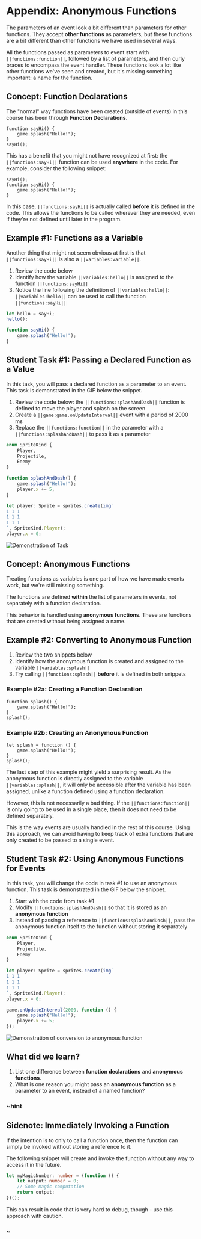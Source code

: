 # Appendix: Anonymous Functions

The parameters of an event look a bit different than parameters for other functions. They accept **other functions** as parameters, but these functions are a bit different than other functions we have used in several ways.

All the functions passed as parameters to event start with ``||functions:function||``, followed by a list of parameters, and then curly braces to encompass the event handler. These functions look a lot like other functions we've seen and created, but it's missing something important: a name for the function.

## Concept: Function Declarations

The "normal" way functions have been created (outside of events) in this course has been through **Function Declarations**.

```typescript-ignore
function sayHi() {
    game.splash("Hello!");
}
sayHi();
```

This has a benefit that you might not have recognized at first: the ``||functions:sayHi||`` function can be used **anywhere** in the code. For example, consider the following snippet:

```typescript-ignore
sayHi();
function sayHi() {
    game.splash("Hello!");
}
```

In this case, ``||functions:sayHi||`` is actually called **before** it is defined in the code. This allows the functions to be called wherever they are needed, even if they're not defined until later in the program.

## Example #1: Functions as a Variable

Another thing that might not seem obvious at first is that ``||functions:sayHi||`` is also a ``||variables:variable||``.

1. Review the code below
2. Identify how the variable ``||variables:hello||`` is assigned to the function ``||functions:sayHi||``
3. Notice the line following the definition of ``||variables:hello||``: ``||variables:hello||`` can be used to call the function ``||functions:sayHi||``

```typescript
let hello = sayHi;
hello();

function sayHi() {
    game.splash("Hello!");
}
```

## Student Task #1: Passing a Declared Function as a Value

In this task, you will pass a declared function as a parameter to an event. This task is demonstrated in the GIF below the snippet.

1. Review the code below: the ``||functions:splashAndDash||`` function is defined to move the player and splash on the screen
2. Create a ``||game:game.onUpdateInterval||`` event with a period of 2000 ms
3. Replace the ``||functions:function||`` in the parameter with a ``||functions:splashAndDash||`` to pass it as a parameter

```typescript
enum SpriteKind {
    Player,
    Projectile,
    Enemy
}

function splashAndDash() {
    game.splash("Hello!");
    player.x += 5;
}

let player: Sprite = sprites.create(img`
1 1 1
1 1 1
1 1 1
`, SpriteKind.Player);
player.x = 0;
```

![Demonstration of Task](/static/courses/csintro3/appendix/splash-and-dash.gif)

## Concept: Anonymous Functions

Treating functions as variables is one part of how we have made events work, but we're still missing something.

The functions are defined **within** the list of parameters in events, not separately with a function declaration.

This behavior is handled using **anonymous functions**. These are functions that are created without being assigned a name.

## Example #2: Converting to Anonymous Function

1. Review the two snippets below
2. Identify how the anonymous function is created and assigned to the variable ``||variables:splash||``
3. Try calling ``||functions:splash||`` **before** it is defined in both snippets

### Example #2a: Creating a Function Declaration

```typescript-ignore
function splash() {
    game.splash("Hello!");
}
splash();
```

### Example #2b: Creating an Anonymous Function

```typescript-ignore
let splash = function () {
    game.splash("Hello!");
}
splash();
```

The last step of this example might yield a surprising result. As the anonymous function is directly assigned to the variable ``||variables:splash||``, it will only be accessible after the variable has been assigned, unlike a function defined using a function declaration.

However, this is not necessarily a bad thing. If the ``||functions:function||`` is only going to be used in a single place, then it does not need to be defined separately.

This is the way events are usually handled in the rest of this course. Using this approach, we can avoid having to keep track of extra functions that are only created to be passed to a single event.

## Student Task #2: Using Anonymous Functions for Events

In this task, you will change the code in task #1 to use an anonymous function. This task is demonstrated in the GIF below the snippet.

1. Start with the code from task #1
2. Modify ``||functions:splashAndDash||`` so that it is stored as an **anonymous function**
3. Instead of passing a reference to ``||functions:splashAndDash||``, pass the anonymous function itself to the function without storing it separately

```typescript
enum SpriteKind {
    Player,
    Projectile,
    Enemy
}

let player: Sprite = sprites.create(img`
1 1 1
1 1 1
1 1 1
`, SpriteKind.Player);
player.x = 0;

game.onUpdateInterval(2000, function () {
    game.splash("Hello!");
    player.x += 5;
});
```

![Demonstration of conversion to anonymous function](/static/courses/csintro3/appendix/anonymous-again.gif)

## What did we learn?

1. List one difference between **function declarations** and **anonymous functions**.
2. What is one reason you might pass an **anonymous function** as a parameter to an event, instead of a named function?

### ~hint

## Sidenote: Immediately Invoking a Function

If the intention is to only to call a function once, then the function can simply be invoked without storing a reference to it.

The following snippet will create and invoke the function without any way to access it in the future.

```typescript
let myMagicNumber: number = (function () {
    let output: number = 0;
    // Some magic computation
    return output;
})();
```

This can result in code that is very hard to debug, though - use this approach with caution.

### ~